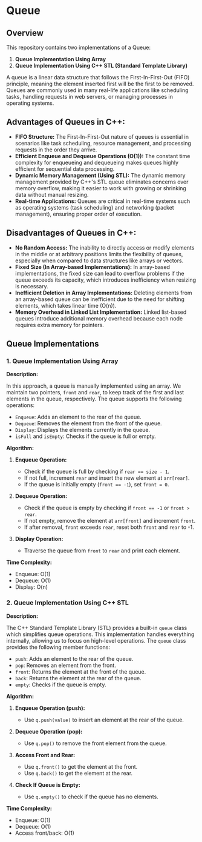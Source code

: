 # Queue
## Overview

This repository contains two implementations of a Queue:
1. **Queue Implementation Using Array**
2. **Queue Implementation Using C++ STL (Standard Template Library)**

A queue is a linear data structure that follows the First-In-First-Out (FIFO) principle, meaning the element inserted first will be the first to be removed. Queues are commonly used in many real-life applications like scheduling tasks, handling requests in web servers, or managing processes in operating systems.

## Advantages of Queues in C++:
- **FIFO Structure:** The First-In-First-Out nature of queues is essential in scenarios like task scheduling, resource management, and processing requests in the order they arrive.
- **Efficient Enqueue and Dequeue Operations (O(1)):** The constant time complexity for enqueueing and dequeueing makes queues highly efficient for sequential data processing.
- **Dynamic Memory Management (Using STL):** The dynamic memory management provided by C++'s STL queue eliminates concerns over memory overflow, making it easier to work with growing or shrinking data without manual resizing.
- **Real-time Applications:** Queues are critical in real-time systems such as operating systems (task scheduling) and networking (packet management), ensuring proper order of execution.

## Disadvantages of Queues in C++:
- **No Random Access:** The inability to directly access or modify elements in the middle or at arbitrary positions limits the flexibility of queues, especially when compared to data structures like arrays or vectors.
- **Fixed Size (In Array-based Implementations):** In array-based implementations, the fixed size can lead to overflow problems if the queue exceeds its capacity, which introduces inefficiency when resizing is necessary.
- **Inefficient Deletion in Array Implementations:** Deleting elements from an array-based queue can be inefficient due to the need for shifting elements, which takes linear time (O(n)).
- **Memory Overhead in Linked List Implementation:** Linked list-based queues introduce additional memory overhead because each node requires extra memory for pointers.

## Queue Implementations

### 1. Queue Implementation Using Array

**Description:**

In this approach, a queue is manually implemented using an array. We maintain two pointers, `front` and `rear`, to keep track of the first and last elements in the queue, respectively. The queue supports the following operations:
- `Enqueue`: Adds an element to the rear of the queue.
- `Dequeue`: Removes the element from the front of the queue.
- `Display`: Displays the elements currently in the queue.
- `isFull` and `isEmpty`: Checks if the queue is full or empty.

**Algorithm:**

1. **Enqueue Operation:**
   - Check if the queue is full by checking if `rear == size - 1`.
   - If not full, increment `rear` and insert the new element at `arr[rear]`.
   - If the queue is initially empty (`front == -1`), set `front = 0`.

2. **Dequeue Operation:**
   - Check if the queue is empty by checking if `front == -1` or `front > rear`.
   - If not empty, remove the element at `arr[front]` and increment `front`.
   - If after removal, `front` exceeds `rear`, reset both `front` and `rear` to -1.

3. **Display Operation:**
   - Traverse the queue from `front` to `rear` and print each element.

**Time Complexity:**
- Enqueue: O(1)
- Dequeue: O(1)
- Display: O(n)

### 2. Queue Implementation Using C++ STL

**Description:**

The C++ Standard Template Library (STL) provides a built-in `queue` class which simplifies queue operations. This implementation handles everything internally, allowing us to focus on high-level operations. The `queue` class provides the following member functions:
- `push`: Adds an element to the rear of the queue.
- `pop`: Removes an element from the front.
- `front`: Returns the element at the front of the queue.
- `back`: Returns the element at the rear of the queue.
- `empty`: Checks if the queue is empty.

**Algorithm:**

1. **Enqueue Operation (push):**
   - Use `q.push(value)` to insert an element at the rear of the queue.

2. **Dequeue Operation (pop):**
   - Use `q.pop()` to remove the front element from the queue.

3. **Access Front and Rear:**
   - Use `q.front()` to get the element at the front.
   - Use `q.back()` to get the element at the rear.

4. **Check If Queue is Empty:**
   - Use `q.empty()` to check if the queue has no elements.

**Time Complexity:**
- Enqueue: O(1)
- Dequeue: O(1)
- Access front/back: O(1)
